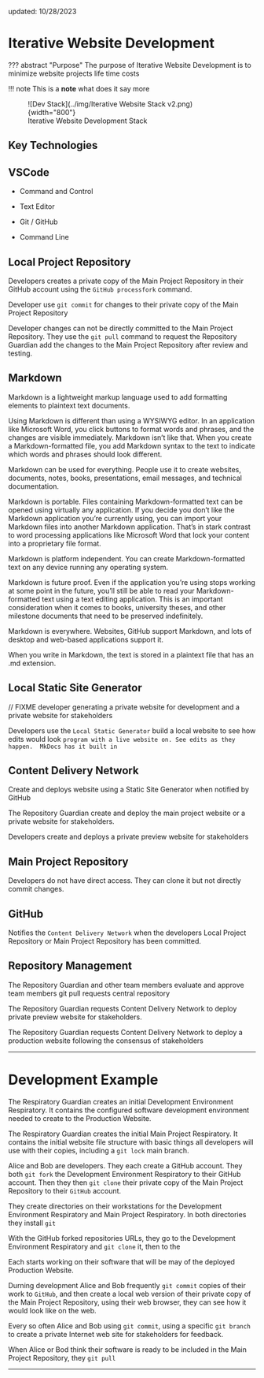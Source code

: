 
updated: 10/28/2023

# Iterative Website Development

??? abstract "Purpose"
    The purpose of Iterative Website Development is to minimize website projects life time costs

!!! note
    This is a **note**
    what does it say
    more
    


<figure markdown>
  ![Dev Stack](../img/Iterative Website Stack v2.png){width="800"}
  <figcaption>Iterative Website Development Stack</figurecaption>
</figure>

## **Key Technologies**

## **VSCode**

- Command and Control

- Text Editor

- Git / GitHub

- Command Line

## **Local Project Repository**

Developers creates a private copy of the Main Project Repository in their GitHub 
account using the `GitHub processfork` command.

Developer use `git commit` for changes to their private copy of the Main Project Repository

Developer changes can not be directly committed to the Main Project Repository. They use the `git pull` command to request the Repository Guardian add the changes to the Main Project Repository after review and testing.

## **Markdown**

Markdown is a lightweight markup language used to add formatting elements to plaintext text documents. 

Using Markdown is different than using a WYSIWYG editor. In an application like Microsoft Word, you click buttons to format words and phrases, and the changes are visible immediately. Markdown isn’t like that. When you create a Markdown-formatted file, you add Markdown syntax to the text to indicate which words and phrases should look different.

Markdown can be used for everything. People use it to create websites, documents, notes, books, presentations, email messages, and technical documentation.

Markdown is portable. Files containing Markdown-formatted text can be opened using virtually any application. If you decide you don’t like the Markdown application you’re currently using, you can import your Markdown files into another Markdown application. That’s in stark contrast to word processing applications like Microsoft Word that lock your content into a proprietary file format.

Markdown is platform independent. You can create Markdown-formatted text on any device running any operating system.

Markdown is future proof. Even if the application you’re using stops working at some point in the future, you’ll still be able to read your Markdown-formatted text using a text editing application. This is an important consideration when it comes to books, university theses, and other milestone documents that need to be preserved indefinitely.

Markdown is everywhere. Websites, GitHub support Markdown, and lots of desktop and web-based applications support it.

When you write in Markdown, the text is stored in a plaintext file that has an .md extension.

## **Local Static Site Generator**

// FIXME developer generating a private website for development and a private website for stakeholders

Developers use the `Local Static Generator` build a local website to see how edits would look  `program with a live website on. See edits as they happen.  MkDocs has it built in`

## **Content Delivery Network**

Create and deploys website using a Static Site Generator when notified by GitHub

The Repository Guardian create and deploy the main project website or a private website for stakeholders.

Developers create and deploys a private preview website for stakeholders

## **Main Project Repository**

Developers do not have direct access. They can clone it but not directly commit changes.

## **GitHub**

Notifies the `Content Delivery Network` when the developers Local Project Repository or Main Project Repository has been committed.

## **Repository Management**

The Repository Guardian and other team members evaluate and approve team members git pull requests central repository

The Repository Guardian requests Content Delivery Network to deploy private preview website for stakeholders.

The Repository Guardian requests Content Delivery Network to deploy a production website following the consensus of stakeholders

---

# **Development Example**

The Respiratory Guardian creates an initial Development Environment Respiratory. It contains the configured software development environment needed to create to the Production Website. 

The Respiratory Guardian creates the initial Main Project Respiratory. It contains the initial website file structure with basic things all developers will use with their copies, including a `git lock`  main branch.

Alice and Bob are developers. They each create a GitHub account. They both `git fork` the Development Environment Respiratory to their GitHub account. Then they then `git clone` their private copy of the Main Project Repository to their `GitHub` account. 

They create directories on their workstations for the Development Environment Respiratory and Main Project Respiratory. In both directories they install `git`

With the GitHub forked repositories URLs, they go to the Development Environment Respiratory and `git clone` it, then to the  

Each starts working on their software that will be may of the deployed Production Website.

Durning development Alice and Bob frequently `git commit` copies of their work to `GitHub`, and then create a local web version of their private copy of the Main Project Repository, using their web browser, they can see how it would look like on the web.

Every so often Alice and Bob using `git commit`, using a specific `git branch` to create a private Internet web site for stakeholders for feedback.

When Alice or Bod think their software is ready to be included in the Main Project Repository, they `git pull`

---
